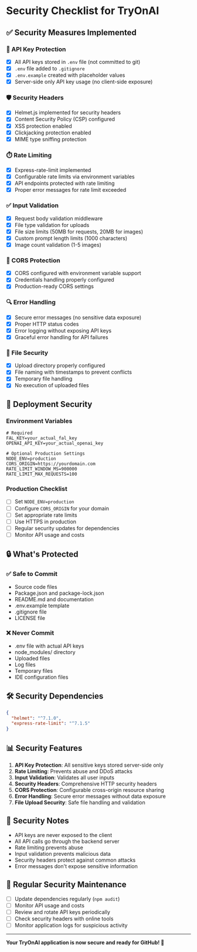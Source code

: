 # Security Checklist for TryOnAI

## ✅ Security Measures Implemented

### 🔐 API Key Protection
- [x] All API keys stored in `.env` file (not committed to git)
- [x] `.env` file added to `.gitignore`
- [x] `.env.example` created with placeholder values
- [x] Server-side only API key usage (no client-side exposure)

### 🛡️ Security Headers
- [x] Helmet.js implemented for security headers
- [x] Content Security Policy (CSP) configured
- [x] XSS protection enabled
- [x] Clickjacking protection enabled
- [x] MIME type sniffing protection

### ⏱️ Rate Limiting
- [x] Express-rate-limit implemented
- [x] Configurable rate limits via environment variables
- [x] API endpoints protected with rate limiting
- [x] Proper error messages for rate limit exceeded

### ✅ Input Validation
- [x] Request body validation middleware
- [x] File type validation for uploads
- [x] File size limits (50MB for requests, 20MB for images)
- [x] Custom prompt length limits (1000 characters)
- [x] Image count validation (1-5 images)

### 🚫 CORS Protection
- [x] CORS configured with environment variable support
- [x] Credentials handling properly configured
- [x] Production-ready CORS settings

### 🔍 Error Handling
- [x] Secure error messages (no sensitive data exposure)
- [x] Proper HTTP status codes
- [x] Error logging without exposing API keys
- [x] Graceful error handling for API failures

### 📁 File Security
- [x] Upload directory properly configured
- [x] File naming with timestamps to prevent conflicts
- [x] Temporary file handling
- [x] No execution of uploaded files

## 🚀 Deployment Security

### Environment Variables
```env
# Required
FAL_KEY=your_actual_fal_key
OPENAI_API_KEY=your_actual_openai_key

# Optional Production Settings
NODE_ENV=production
CORS_ORIGIN=https://yourdomain.com
RATE_LIMIT_WINDOW_MS=900000
RATE_LIMIT_MAX_REQUESTS=100
```

### Production Checklist
- [ ] Set `NODE_ENV=production`
- [ ] Configure `CORS_ORIGIN` for your domain
- [ ] Set appropriate rate limits
- [ ] Use HTTPS in production
- [ ] Regular security updates for dependencies
- [ ] Monitor API usage and costs

## 🔒 What's Protected

### ✅ Safe to Commit
- Source code files
- Package.json and package-lock.json
- README.md and documentation
- .env.example template
- .gitignore file
- LICENSE file

### ❌ Never Commit
- .env file with actual API keys
- node_modules/ directory
- Uploaded files
- Log files
- Temporary files
- IDE configuration files

## 🛠️ Security Dependencies

```json
{
  "helmet": "^7.1.0",
  "express-rate-limit": "^7.1.5"
}
```

## 📊 Security Features

1. **API Key Protection**: All sensitive keys stored server-side only
2. **Rate Limiting**: Prevents abuse and DDoS attacks
3. **Input Validation**: Validates all user inputs
4. **Security Headers**: Comprehensive HTTP security headers
5. **CORS Protection**: Configurable cross-origin resource sharing
6. **Error Handling**: Secure error messages without data exposure
7. **File Upload Security**: Safe file handling and validation

## 🚨 Security Notes

- API keys are never exposed to the client
- All API calls go through the backend server
- Rate limiting prevents abuse
- Input validation prevents malicious data
- Security headers protect against common attacks
- Error messages don't expose sensitive information

## 🔄 Regular Security Maintenance

- [ ] Update dependencies regularly (`npm audit`)
- [ ] Monitor API usage and costs
- [ ] Review and rotate API keys periodically
- [ ] Check security headers with online tools
- [ ] Monitor application logs for suspicious activity

---

**Your TryOnAI application is now secure and ready for GitHub! 🎉**
